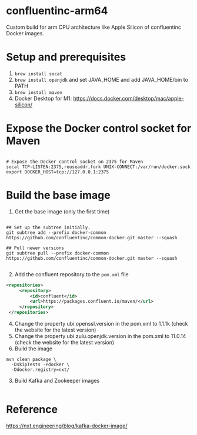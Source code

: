 # confluentinc-arm64
Custom build for arm CPU architecture like Apple Silicon of confluentinc Docker images.

# Setup and prerequisites
1. `brew install socat`
2. `brew install openjdk` and set JAVA_HOME and add JAVA_HOME/bin to PATH
3. `brew install maven`
4. Docker Desktop for M1: https://docs.docker.com/desktop/mac/apple-silicon/


# Expose the Docker control socket for Maven
```shell

# Expose the Docker control socket on 2375 for Maven
socat TCP-LISTEN:2375,reuseaddr,fork UNIX-CONNECT:/var/run/docker.sock
export DOCKER_HOST=tcp://127.0.0.1:2375
```

# Build the base image

1. Get the base image (only the first time)
```shell

## Set up the subtree initially.
git subtree add --prefix docker-common https://github.com/confluentinc/common-docker.git master --squash

## Pull newer versions
git subtree pull --prefix docker-common https://github.com/confluentinc/common-docker.git master --squash
  
```

2. Add the confluent repository to the `pom.xml` file
```xml
<repositories>
     <repository>
         <id>confluent</id>
         <url>https://packages.confluent.io/maven/</url>
     </repository>
 </repositories>
```

4. Change the property ubi.openssl.version in the pom.xml to 1.1.1k (check the website for the latest version)
5. Change the property ubi.zulu.openjdk.version in the pom.xml to 11.0.14 (check the website for the latest version)
6. Build the image
```shell
mvn clean package \
  -DskipTests -Pdocker \
  -Ddocker.registry=nxt/
```


3. Build Kafka and Zookeeper images
```shell

```

# Reference
https://nxt.engineering/blog/kafka-docker-image/

